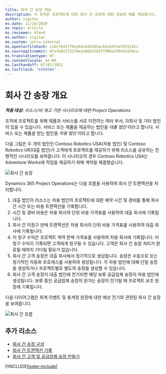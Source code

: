 ```yaml
---
title: 회사 간 송장 개요
description: 이 토픽은 프로젝트에 대한 회사 간 송장에 대한 정보와 예를 제공합니다.
author: sigitac
ms.date: 11/19/2020
ms.topic: article
ms.reviewer: kfend
ms.author: sigitac
ms.custom: intro-internal
ms.openlocfilehash: c1dcf642f79ce64cb83285ac6dc6d7eaf815145c
ms.sourcegitcommit: 0fafe022731f0e1e8693382ff906e3f8541d34ca
ms.translationtype: HT
ms.contentlocale: ko-KR
ms.lasthandoff: 07/07/2021
ms.locfileid: "6369384"
---
```

# <a name="intercompany-invoicing-overview"></a>회사 간 송장 개요

_**적용 대상:** 리소스/비 재고 기반 시나리오에 대한 Project Operations_

조직에 프로젝트를 위해 제품과 서비스를 서로 이전하는 여러 부서, 자회사 및 기타 법인이 있을 수 있습니다. 서비스 또는 제품을 제공하는 법인을 *대출 법인* 이라고 합니다. 서비스 또는 제품을 받는 법인을 *차용 법인* 이라고 합니다.

다음 그림은 두 개의 법인인 Contoso Robotics USA(차용 법인) 및 Contoso Robotics UK(대출 법인)가 고객에게 프로젝트를 제공하기 위해 리소스를 공유하는 전형적인 시나리오를 보여줍니다. 이 시나리오의 경우 Contoso Robotics USA는 Adventure Works에 작업을 제공하기 위해 계약을 체결했습니다.

![회사 간 송장](./media/IntercompanyScenario.png) 

Dynamics 365 Project Operations는 다음 흐름을 사용하여 회사 간 트랜잭션을 처리합니다.

1. 대출 법인의 리소스는 차용 법인의 프로젝트에 대한 예약 시간 및 경비를 통해 회사 간 시간 또는 비용 트랜잭션을 기록합니다.
2. 시간 및 경비 비용은 차용 회사의 단위 비용 가격표를 사용하여 대출 회사에 기록됩니다.
3. 회사 간 미청구 판매 트랜잭션은 차용 회사의 단위 비용 가격표를 사용하여 대출 회사에 기록됩니다.
4. 미 청구 수익은 프로젝트 계약 판매 가격표를 사용하여 차용 회사에 기록됩니다. 미 청구 수익이 기록되면 고객에게 청구될 수 있습니다. 고객은 회사 간 송장 처리가 완료될 때까지 기다릴 필요가 없습니다.
5. 회사 간 고객 송장은 대출 회사에서 정기적으로 생성됩니다. 송장은 수동으로 또는 정기적인 자동화 프로세스를 사용하여 생성됩니다. 각 차용 법인에 대해 단일 송장을 생성하거나 프로젝트별로 별도의 송장을 생성할 수 있습니다.
6. 회사 간 고객 송장이 대출 법인에 전기되면 해당 보류 공급업체 송장이 차용 법인에 생성됩니다. 보류 중인 공급업체 송장의 원가는 송장이 전기될 때 프로젝트 보조 원장에 기록됩니다.

다음 다이어그램은 회계 이벤트 및 총계정 원장에 대한 예상 전기와 관련된 회사 간 송장을 보여줍니다.

![회사 간 흐름](./media/IntercompanyFlow.png)

## <a name="additional-resources"></a>추가 리소스

- [회사 간 송장 구성](configure-intercompany-invoicing.md)
- [회사 간 트랜잭션 기록](create-intercompany-transactions.md)
- [회사 간 고객 및 공급업체 송장 만들기](create-intercompany-customer-vendor-invoices.md)


[!INCLUDE[footer-include](../includes/footer-banner.md)]